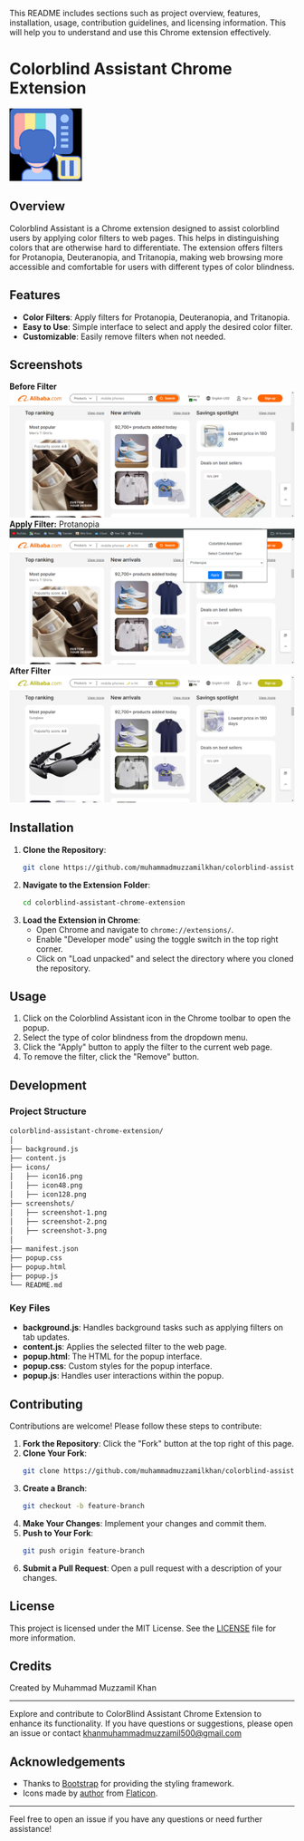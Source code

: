This README includes sections such as project overview, features, installation, usage, contribution guidelines, and licensing information. This will help you to understand and use this Chrome extension effectively.

# Colorblind Assistant Chrome Extension

![Colorblind Assistant Logo](icons/icon128.png)

## Overview

Colorblind Assistant is a Chrome extension designed to assist colorblind users by applying color filters to web pages. This helps in distinguishing colors that are otherwise hard to differentiate. The extension offers filters for Protanopia, Deuteranopia, and Tritanopia, making web browsing more accessible and comfortable for users with different types of color blindness.

## Features

- **Color Filters**: Apply filters for Protanopia, Deuteranopia, and Tritanopia.
- **Easy to Use**: Simple interface to select and apply the desired color filter.
- **Customizable**: Easily remove filters when not needed.

## Screenshots
**Before Filter**
![Screenshot 1](screenshots/Screenshot-1.png)
**Apply Filter:** Protanopia
![Screenshot 2](screenshots/Screenshot-2.png)
**After Filter**
![Screenshot 2](screenshots/Screenshot-3.png)

## Installation

1. **Clone the Repository**:
   ```sh
   git clone https://github.com/muhammadmuzzamilkhan/colorblind-assistant-chrome-extension.git
   ```
2. **Navigate to the Extension Folder**:
   ```sh
   cd colorblind-assistant-chrome-extension
   ```
3. **Load the Extension in Chrome**:
   - Open Chrome and navigate to `chrome://extensions/`.
   - Enable "Developer mode" using the toggle switch in the top right corner.
   - Click on "Load unpacked" and select the directory where you cloned the repository.

## Usage

1. Click on the Colorblind Assistant icon in the Chrome toolbar to open the popup.
2. Select the type of color blindness from the dropdown menu.
3. Click the "Apply" button to apply the filter to the current web page.
4. To remove the filter, click the "Remove" button.

## Development

### Project Structure

```
colorblind-assistant-chrome-extension/
│
├── background.js
├── content.js
├── icons/
│   ├── icon16.png
│   ├── icon48.png
│   ├── icon128.png
├── screenshots/
│   ├── screenshot-1.png
│   ├── screenshot-2.png
│   ├── screenshot-3.png
│
├── manifest.json
├── popup.css
├── popup.html
├── popup.js
└── README.md
```

### Key Files

- **background.js**: Handles background tasks such as applying filters on tab updates.
- **content.js**: Applies the selected filter to the web page.
- **popup.html**: The HTML for the popup interface.
- **popup.css**: Custom styles for the popup interface.
- **popup.js**: Handles user interactions within the popup.

## Contributing

Contributions are welcome! Please follow these steps to contribute:

1. **Fork the Repository**: Click the "Fork" button at the top right of this page.
2. **Clone Your Fork**:
   ```sh
   git clone https://github.com/muhammadmuzzamilkhan/colorblind-assistant-chrome-extension.git
   ```
3. **Create a Branch**:
   ```sh
   git checkout -b feature-branch
   ```
4. **Make Your Changes**: Implement your changes and commit them.
5. **Push to Your Fork**:
   ```sh
   git push origin feature-branch
   ```
6. **Submit a Pull Request**: Open a pull request with a description of your changes.

## License

This project is licensed under the MIT License. See the [LICENSE](LICENSE) file for more information.

## Credits

Created by Muhammad Muzzamil Khan

---

Explore and contribute to ColorBlind Assistant Chrome Extension to enhance its functionality. If you have questions or suggestions, please open an issue or contact khanmuhammadmuzzamil500@gmail.com

## Acknowledgements

- Thanks to [Bootstrap](https://getbootstrap.com/) for providing the styling framework.
- Icons made by [author](https://www.flaticon.com/authors/author) from [Flaticon](https://www.flaticon.com/).

---

Feel free to open an issue if you have any questions or need further assistance!
